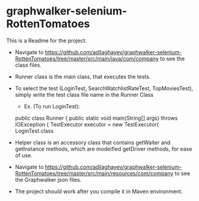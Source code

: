 # graphwalker-selenium-RottenTomatoes
This is a Readme for the project.
- Navigate to https://github.com/adilaghayev/graphwalker-selenium-RottenTomatoes/tree/master/src/main/java/com/company to see the class files.
- Runner class is the main class, that executes the tests.
- To select the test (LoginTest, SearchWatchlistRateTest, TopMoviesTest), simply write the test class file name in the Runner Class
  - Ex. (To run LoginTest): 
  
  public class Runner {
    public static void main(String[] args) throws IOException {
      TestExecutor executor = new TestExecutor(
              LoginTest.class
            
- Helper class is an accessory class that contains getWaiter and getInstance methods, which are modeified getDriver methods, for ease of use.         
- Navigate to https://github.com/adilaghayev/graphwalker-selenium-RottenTomatoes/tree/master/src/main/resources/com/company to see the Graphwalker json files.
- The project should work after you compile it in Maven environment.
